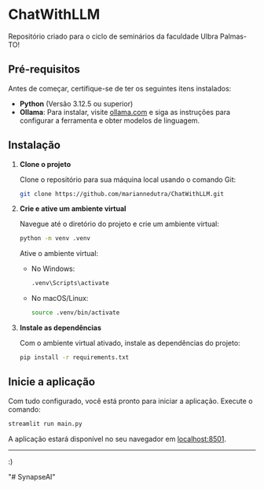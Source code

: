 
# ChatWithLLM

Repositório criado para o ciclo de seminários da faculdade Ulbra Palmas-TO!

## Pré-requisitos

Antes de começar, certifique-se de ter os seguintes itens instalados:

- **Python** (Versão 3.12.5 ou superior)
- **Ollama**: Para instalar, visite [ollama.com](https://ollama.com) e siga as instruções para configurar a ferramenta e obter modelos de linguagem.

## Instalação

1. **Clone o projeto**

   Clone o repositório para sua máquina local usando o comando Git:

   ```bash
   git clone https://github.com/mariannedutra/ChatWithLLM.git
   ```

2. **Crie e ative um ambiente virtual**

   Navegue até o diretório do projeto e crie um ambiente virtual:

   ```bash
   python -m venv .venv
   ```

   Ative o ambiente virtual:

   - No Windows:
     ```bash
     .venv\Scripts\activate
     ```

   - No macOS/Linux:
     ```bash
     source .venv/bin/activate
     ```

3. **Instale as dependências**

   Com o ambiente virtual ativado, instale as dependências do projeto:

   ```bash
   pip install -r requirements.txt
   ```

## Inicie a aplicação

Com tudo configurado, você está pronto para iniciar a aplicação. Execute o comando:

```bash
streamlit run main.py
```

A aplicação estará disponível no seu navegador em [localhost:8501](http://localhost:8501).

---

:)

"# SynapseAI" 

